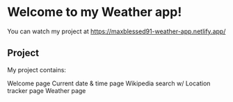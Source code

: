 # Welcome to my Weather app!

You can watch my project at https://maxblessed91-weather-app.netlify.app/

## Project

My project contains:

Welcome page
Current date & time page
Wikipedia search w/ Location tracker page
Weather page
